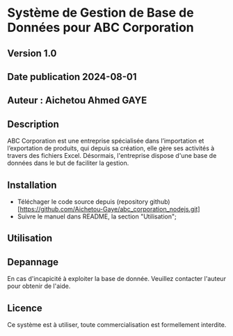# Système de Gestion de Base de Données pour ABC Corporation

## Version 1.0

## Date publication 2024-08-01

## Auteur : Aichetou Ahmed GAYE

## Description

ABC Corporation est une entreprise spécialisée dans l’importation et l’exportation de produits, qui depuis sa création, elle gère ses activités à travers des fichiers Excel. Désormais, l'entreprise dispose d'une base de données dans le but de faciliter la gestion.

## Installation

- Téléchager le code source depuis (repository github) [https://github.com/Aichetou-Gaye/abc_corporation_nodejs.git]
- Suivre le manuel dans README, la section "Utilisation";

## Utilisation

<!-- ### Connexion

- Connecter vous à votre base de données en administrateur avec la commande "mysql -u root -p" et entrez votre mot de passe;
- Ou se connecter en hôte avec la commande "mysql -h localhost -u nom_utilisateur -p" ensuite saisissez votre mot de passe.

### Insertion de données

Dans le fichier "script.sql", toutes les commandes pour la création de la base de données, son utilisation et la création des tables y sont souscrites, pour ce faire :

- Copiez la ligne contenant "create database......;", pour créer la base de données;
- Ensuite copiez "use .....;" pour pouvoir communiquer avec la base de donnée;
- Pour la création des tables, copiez chaque partie de "create table ...(.........);" et collez un a un pour respecter la structure de la base de donnée;
- Ensuite inserer vos donnees dans la table concernée en respectant la structure et le nommage des attributs;
- Effectuer des requetes pour extraire ou afficher des informations souhaitées de votre base de donnée;

## Fonctionnalités principales

- Ajout, modification et suppression de clients;
- Ajout, modification et suppression des produits;
- Ajout, modification et suppression des commandes;
- Ajout, modification et suppression des details de commandes;

## Règles de gestion

- Un produit peut etre fournie à un ou plusieurs details;
- Un client peut faire plusieurs commandes;
- Une commande n'est fait que par client;
- Un detail commande est concerné par une commande;
- Une commande peut avoir plusieurs details.

## Amelioration

1. Validation des données: Indiquez les règles de validation des données (format des champs, valeurs autorisées, etc.). Par exemple, pour un prix, on peut spécifier qu'il doit être un nombre positif;
2. Proposez des idées de rapports qui pourraient être générés (ventes par produit, clients les plus actifs, etc.). -->

## Depannage 

En cas d'incapicité à exploiter la base de donnée. Veuillez contacter l'auteur pour obtenir de l'aide.

## Licence 

Ce système est à utiliser, toute commercialisation est formellement interdite.


